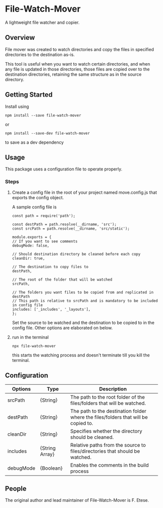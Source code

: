 # File-Watch-Mover

A lightweight file watcher and copier.

## Overview

File mover was created to watch directories and copy the files in specified directories to the destination as-is.

This tool is useful when you want to watch certain directories, and when any file is updated in those directories, those files are copied over to the destination directories, retaining the same structure as in the source directory.

## Getting Started

Install using

    npm install --save file-watch-mover

or

    npm install --save-dev file-watch-mover

to save as a dev dependency

## Usage

This package uses a configuration file to operate properly.

### Steps

1.  Create a config file in the root of your project named move.config.js that exports the config object.

    A sample config file is

        const path = require('path');

        const destPath = path.resolve(__dirname, 'src');
        const srcPath = path.resolve(__dirname, 'src/static');

        module.exports = {
        // If you want to see comments
        debugMode: false,

        // Should destination directory be cleaned before each copy
        cleanDir: true,

        // The destination to copy files to
        destPath,

        // The root of the folder that will be watched
        srcPath,

        // The folders you want files to be copied from and replicated in destPath
        // This path is relative to srcPath and is mandatory to be included in config file
        includes: ['_includes', '_layouts'],
        };

    Set the source to be watched and the destination to be copied to in the config file. Other options are elaborated on below.

2.  run in the terminal

        npx file-watch-mover

    this starts the watching process and doesn't terminate till you kill the terminal.

## Configuration

| Options   | Type           | Description                                                                        |
| --------- | -------------- | ---------------------------------------------------------------------------------- |
| srcPath   | {String}       | The path to the root folder of the files/folders that will be watched.             |
| destPath  | {String}       | The path to the destination folder where the files/folders that will be copied to. |
| cleanDir  | {String}       | Specifies whether the directory should be cleaned.                                 |
| includes  | {String Array} | Relative paths from the source to files/directories that should be watched.        |
| debugMode | {Boolean}      | Enables the comments in the build process                                          |

## People


The original author and lead maintainer of File-Watch-Mover is F. Etese.
